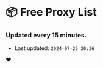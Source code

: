 # :package: Free Proxy List
### Updated every 15 minutes.

- Last updated: `2024-07-25 20:36`

:heart:
